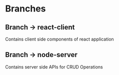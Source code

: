 # Branches

## Branch -> react-client
Contains client side components of react application

## Branch -> node-server
Contains server side APIs for CRUD Operations
